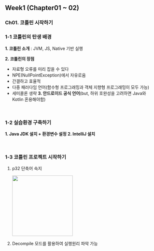 ## Week1 (Chapter01 ~ 02)
### Ch01. 코틀린 시작하기

### 1-1 코틀린의 탄생 배경
**1. 코틀린 소개** : JVM, JS, Native 기반 실행

**2. 코틀린의 장점**
   - 자료형 오류를 미리 잡을 수 있다
   - NPE(NullPointException)에서 자유로움
   - 간결하고 효율적
   - 다중 패러다임 언어(함수형 프로그래밍과 객체 지향형 프로그래밍이 모두 가능)
   - 세미콜론 생략
**3. 안드로이드 공식 언어**(but, 하위 호완성을 고려하면 Java와 Kotlin 혼용해야함)

<br>

### 1-2 실습환경 구축하기
**1. Java JDK 설치 + 환경변수 설정**
**2. IntelliJ 설치**

<br>

### 1-3 코틀린 프로젝트 시작하기
1. p32 단축어 숙지

    <img src = 'https://user-images.githubusercontent.com/59546818/137205767-c73100e5-fb1b-48cd-9193-1fefda216707.png' width = '200'>

2. Decompile 모드를 활용하여 실행원리 파악 가능



